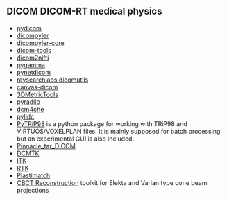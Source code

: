 
## DICOM DICOM-RT medical physics

- [pydicom]( https://github.com/pydicom/pydicom.git)
- [dicompyler](https://github.com/bastula/dicompyler.git) 
- [dicompyler-core]( https://github.com/dicompyler/dicompyler-core.git)
- [dicom-tools]( https://github.com/chop-dbhi/dicom-tools.git)
- [dicom2nifti](https://github.com/icometrix/dicom2nifti) 
- [pygamma](https://github.com/christopherpoole/pygamma.git) 
- [pynetdicom]( https://github.com/pydicom/pynetdicom.git)
- [raysearchlabs dicomutils](https://github.com/raysearchlabs/dicomutils.git) 
- [canvas-dicom](https://github.com/amitava82/CANVAS-DICOM.git) 
- [3DMetricTools]( https://github.com/NIRALUser/3DMetricTools)
- [pyradlib](https://github.com/sbcrowe/pyradlib) 
- [dcm4che](https://github.com/dcm4che/dcm4che) 
- [pylidc](https://github.com/notmatthancock/pylidc) 
- [PyTRiP98]( https://github.com/pytrip/pytrip) is a python package for working with TRiP98 and VIRTUOS/VOXELPLAN files. It is mainly supposed for batch processing, but an experimental GUI is also included.
- [Pinnacle_tar_DICOM]( https://github.com/AndrewWAlexander/Pinnacle-tar-DICOM.git)
- [DCMTK](https://github.com/commontk/DCMTK) 
- [ITK](https://github.com/InsightSoftwareConsortium/ITK) 
- [RTK](https://github.com/SimonRit/RTK)
- [Plastimatch](https://gitlab.com/plastimatch/plastimatch) 
- [CBCT Reconstruction](https://github.com/agravgaard/cbctrecon) toolkit for Elekta and Varian type cone beam projections 